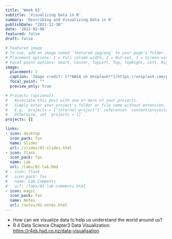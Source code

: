 ```yaml
---
title: 'Week 02'
subtitle: 'Visualizing Data in R'
summary: 'Describing and Visualizing Data in R'
publishDate: "2021-12-30"
date: '2022-02-08'
featured: false
draft: false

# Featured image
# To use, add an image named `featured.jpg/png` to your page's folder.
# Placement options: 1 = Full column width, 2 = Out-set, 3 = Screen-width
# Focal point options: Smart, Center, TopLeft, Top, TopRight, Left, Right, BottomLeft, Bottom, BottomRight
image:
  placement: 2
  caption: 'Image credit: [**NASA on Unsplash**](https://unsplash.com/photos/1lfI7wkGWZ4)'
  focal_point: ""
  preview_only: true

# Projects (optional).
#   Associate this post with one or more of your projects.
#   Simply enter your project's folder or file name without extension.
#   E.g. `projects = ["internal-project"]` references `content/project/deep-learning/index.md`.
#   Otherwise, set `projects = []`.
projects: []

links:
- icon: desktop
  icon_pack: fas
  name: Slides
  url: /slides/02-slides.html
- icon: flask
  icon_pack: fas
  name: Lab
  url: /labs/02-lab.Rmd
# - icon: flask
#   icon_pack: fas
#   name: Lab Comments
#   url: /labs/02-lab-comments.html
- icon: magic
  icon_pack: fas
  name: Notes
  url: /notes/01-notes.html
---
```


- How can we visualize data to help us understand the world around us?
- R 4 Data Science Chapter3 Data Visualization: https://r4ds.had.co.nz/data-visualisation


